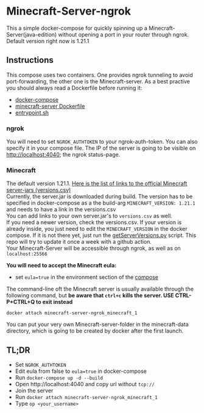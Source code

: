 # Minecraft-Server-ngrok
This a simple docker-compose for quickly spinning up a Minecraft-Server(java-edition) without opening a port in your router through ngrok.
Default version right now is 1.21.1

## Instructions
This compose uses two containers. One provides ngrok tunneling to avoid port-forwarding, the other one is the Minecraft-server. As a best practive you should always read a Dockerfile before running it:
- [docker-compose](docker-compose.yml)
- [minecraft-server Dockerfile](minecraft/Dockerfile)
- [entrypoint.sh](minecraft/entrypoint.sh)

### ngrok
You will need to set `NGROK_AUTHTOKEN` to your ngrok-auth-token. You can also specify it in your compose file.
The IP of the server is going to be visible on [http://localhost:4040](http://localhost:4040); the ngrok status-page.
### Minecraft
The default version 1.21.1. [Here is the list of links to the official Minecraft server-jars (versions.csv)](minecraft/versions.csv) <br>
Currently, the server.jar is downloaded during build. The version has to be specified in docker-compose as a the build-arg `MINECRAFT_VERSION: 1.21.1` and needs to have a link in the versions.csv<br>
You can add links to your own server.jar's to `versions.csv` as well. <br>
If you need a newer version, check the versions.csv. If your version is already inside, you just need to edit the `MINECRAFT_VERSION` in the docker compose. If it is not there yet, just run  the [getServerVersions.py](scripts/getServerVersions.py) script. This repo will try to update it once a week with a github action.<br>
Your Minecraft-Server will be accessible through ngrok, as well as on `localhost:25566`

**You will need to accept the Minecraft eula:**<br>

- set `eula=true` in the environment section of the [compose](docker-compose.yml#L13)

The command-line oft the Minecraft server is usually available through the following command, but **be aware that `ctrl+c` kills the server. USE CTRL-P+CTRL+Q to exit instead**
```
docker attach minecraft-server-ngrok_minecraft_1
``` 

You can put your very own Minecraft-server-folder in the minecraft-data directory, which is going to be created by docker after the first launch.

## TL;DR
- Set `NGROK_AUTHTOKEN`
- Edit eula from false to `eula=true` in docker-compose
- Run `docker-compose up -d --build`
- Open http://localhost:4040 and copy url without `tcp://`
- Join the server
- Run `docker attach minecraft-server-ngrok_minecraft_1`
- Type `op <your_username>` 
